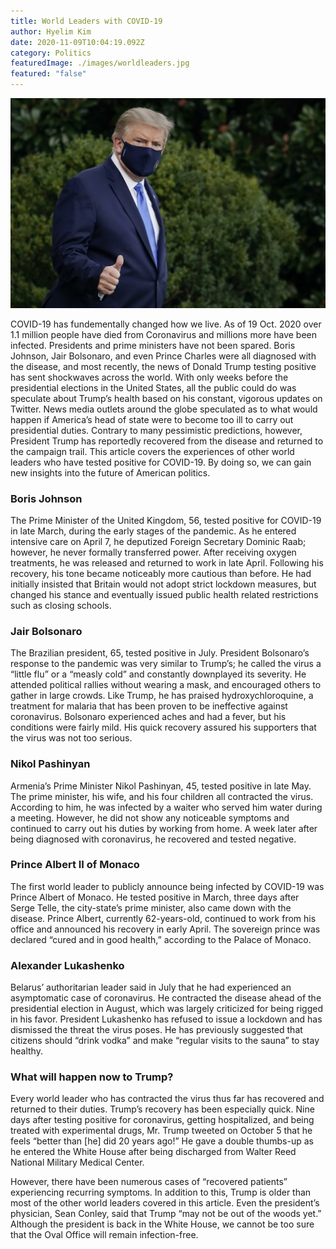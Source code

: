 ```yaml
---
title: World Leaders with COVID-19
author: Hyelim Kim
date: 2020-11-09T10:04:19.092Z
category: Politics
featuredImage: ./images/worldleaders.jpg
featured: "false"
---
```

![worldleaders](images/worldleaders.jpg)

COVID-19 has fundementally changed how we live. As of 19 Oct. 2020 over 1.1 million people have died from Coronavirus and millions more have been infected. Presidents and prime ministers have not been spared. Boris Johnson, Jair Bolsonaro, and even Prince Charles were all diagnosed with the disease, and most recently, the news of Donald Trump testing positive has sent shockwaves across the world. With only weeks before the presidential elections in the United States, all the public could do was speculate about Trump’s health based on his constant, vigorous updates on Twitter. News media outlets around the globe speculated as to what would happen if America’s head of state were to become too ill to carry out presidential duties. Contrary to many pessimistic predictions, however, President Trump has reportedly recovered from the disease and returned to the campaign trail. This article covers the experiences of other world leaders who have tested positive for COVID-19. By doing so, we can gain new insights into the future of American politics.

### Boris Johnson

The Prime Minister of the United Kingdom, 56, tested positive for COVID-19 in late March, during the early stages of the pandemic. As he entered intensive care on April 7, he deputized Foreign Secretary Dominic Raab; however, he never formally transferred power. After receiving oxygen treatments, he was released and returned to work in late April. Following his recovery, his tone became noticeably more cautious than before. He had initially insisted that Britain would not adopt strict lockdown measures, but changed his stance and eventually issued public health related restrictions such as closing schools.

### Jair Bolsonaro

The Brazilian president, 65, tested positive in July. President Bolsonaro’s response to the pandemic was very similar to Trump’s; he called the virus a “little flu” or a “measly cold” and constantly downplayed its severity. He attended political rallies without wearing a mask, and encouraged others to gather in large crowds. Like Trump, he has praised hydroxychloroquine, a treatment for malaria that has been proven to be ineffective against coronavirus. Bolsonaro experienced aches and had a fever, but his conditions were fairly mild. His quick recovery assured his supporters that the virus was not too serious.

### Nikol Pashinyan

Armenia’s Prime Minister Nikol Pashinyan, 45, tested positive in late May. The prime minister, his wife, and his four children all contracted the virus. According to him, he was infected by a waiter who served him water during a meeting. However, he did not show any noticeable symptoms and continued to carry out his duties by working from home. A week later after being diagnosed with coronavirus, he recovered and tested negative.

### Prince Albert II of Monaco

The first world leader to publicly announce being infected by COVID-19 was Prince Albert of Monaco. He tested positive in March, three days after Serge Telle, the city-state’s prime minister, also came down with the disease. Prince Albert, currently 62-years-old, continued to work from his office and announced his recovery in early April. The sovereign prince was declared “cured and in good health,” according to the Palace of Monaco.

### Alexander Lukashenko

Belarus’ authoritarian leader said in July that he had experienced an asymptomatic case of coronavirus. He contracted the disease ahead of the presidential election in August, which was largely criticized for being rigged in his favor. President Lukashenko has refused to issue a lockdown and has dismissed the threat the virus poses. He has previously suggested that citizens should “drink vodka” and make “regular visits to the sauna” to stay healthy.

### What will happen now to Trump?

Every world leader who has contracted the virus thus far has recovered and returned to their duties. Trump’s recovery has been especially quick. Nine days after testing positive for coronavirus, getting hospitalized, and being treated with experimental drugs, Mr. Trump tweeted on October 5 that he feels “better than \[he] did 20 years ago!” He gave a double thumbs-up as he entered the White House after being discharged from Walter Reed National Military Medical Center.

However, there have been numerous cases of “recovered patients” experiencing recurring symptoms. In addition to this, Trump is older than most of the other world leaders covered in this article. Even the president’s physician, Sean Conley, said that Trump “may not be out of the woods yet.” Although the president is back in the White House, we cannot be too sure that the Oval Office will remain infection-free.